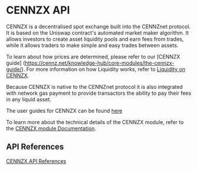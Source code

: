 # CENNZX API

CENNZX is a decentralised spot exchange built into the CENNZnet protocol.
It is based on the Uniswap contract's automated market maker algorithm.
It allows investors to create asset liquidity pools and earn fees from trades, while it allows traders
to make simple and easy trades between assets.

To learn about how prices are determined, please refer to our [CENNZX guide]
(https://cennz.net/knowledge-hub/core-modules/the-cennzx-guide/). For more information on how Liquidity works, refer to [Liquidity on CENNZX](https://medium.com/centrality/liquidity-on-cennzx-517c877e91d9).

Because CENNZX is native to the CENNZnet protocol it is also integrated with network gas payment to provide transactors the ability to pay their fees in any liquid asset.

The user guides for CENNZX can be found [here](dev-tools/CENNZX-Exchange)

To learn more about the technical details of the CENNZX module, refer to the [CENNZX module Documentation](runtime-modules/CENNZX). 

## API References

[CENNZX API References](https://raw.githubusercontent.com/cennznet/api.js/develop/docs/cennznet/cennzx.md ':include :type=tsdoc')